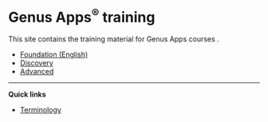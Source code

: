 # **Genus Apps<sup>&reg;</sup> training**
This site contains the training material for Genus Apps courses .


* [Foundation (English)](foundation_english/index.md)
* [Discovery](discovery/index.md)
* [Advanced](advanced/index.md)

---

**Quick links**
* [Terminology](https://docs.genus.no/terminology.html)

